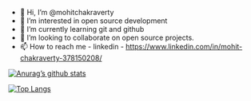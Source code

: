 - 👋 Hi, I’m @mohitchakraverty
- 👀 I’m interested in open source development
- 🌱 I’m currently learning git and github
- 💞️ I’m looking to collaborate on open source projects.
- 📫 How to reach me -
      linkedin - https://www.linkedin.com/in/mohit-chakraverty-378150208/
      
[![Anurag’s github stats](https://github-readme-stats.vercel.app/api?username=yushi1007)](https://github.com/mohitchakraverty)

[![Top Langs](https://github-readme-stats.vercel.app/api/top-langs/?username=yushi1007&layout=compact)](https://github.com/mohitchakraverty)

<!---
mohitchakraverty/mohitchakraverty is a ✨ special ✨ repository because its `README.md` (this file) appears on your GitHub profile.
You can click the Preview link to take a look at your changes.
--->
